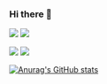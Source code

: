 ### Hi there 👋

<!--
**luke396/luke396** is a ✨ _special_ ✨ repository because its `README.md` (this file) appears on your GitHub profile.

Here are some ideas to get you started:

- 🔭 I’m currently working on ...
- 🌱 I’m currently learning ...
- 👯 I’m looking to collaborate on ...
- 🤔 I’m looking for help with ...
- 💬 Ask me about ...
- 📫 How to reach me: ...
- 😄 Pronouns: ...
- ⚡ Fun fact: ...
-->

![](https://raw.githubusercontent.com/luke396/github-stats/master/generated/overview.svg#gh-dark-mode-only)
![](https://raw.githubusercontent.com/luke396/github-stats/master/generated/overview.svg#gh-light-mode-only)

![](https://raw.githubusercontent.com/luke396/github-stats/master/generated/languages.svg#gh-dark-mode-only)
![](https://raw.githubusercontent.com/luke396/github-stats/master/generated/languages.svg#gh-light-mode-only)

[![Anurag's GitHub stats](https://github-readme-stats.vercel.app/apiluke396=anuraghazra)](https://github.com/anuraghazra/github-readme-stats)

